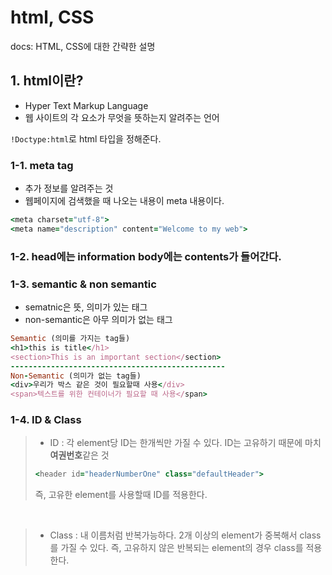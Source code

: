 # html, CSS
docs: HTML, CSS에 대한 간략한 설명

## 1. html이란?
* Hyper Text Markup Language
* 웹 사이트의 각 요소가 무엇을 뜻하는지 알려주는 언어

```!Doctype:html```로 html 타입을 정해준다.

### 1-1. meta tag 
* 추가 정보를 알려주는 것
* 웹페이지에 검색했을 때 나오는 내용이 meta 내용이다.
```ruby
<meta charset="utf-8">
<meta name="description" content="Welcome to my web">
```
### 1-2. head에는 information body에는 contents가 들어간다.

### 1-3. semantic & non semantic
* sematnic은 뜻, 의미가 있는 태그
* non-semantic은 아무 의미가 없는 태그

```ruby
Semantic (의미를 가지는 tag들)
<h1>this is title</h1>
<section>This is an important section</section>
------------------------------------------------
Non-Semantic (의미가 없는 tag들)
<div>우리가 박스 같은 것이 필요할때 사용</div>
<span>텍스트를 위한 컨테이너가 필요할 때 사용</span>
```
### 1-4. ID & Class
>* ID : 각 element당 ID는 한개씩만 가질 수 있다. ID는 고유하기 때문에 마치 **여권번호**같은 것
>```ruby
><header id="headerNumberOne" class="defaultHeader">
>```
> 즉, 고유한 element를 사용할때 ID를 적용한다.
<br>

>* Class : 내 이름처럼 반복가능하다. 2개 이상의 element가 중복해서 class를 가질 수 있다.
> 즉, 고유하지 않은 반복되는 element의 경우 class를 적용한다.



